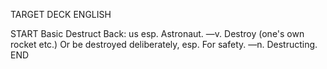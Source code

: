 TARGET DECK
ENGLISH

START
Basic
Destruct
Back: us esp. Astronaut. —v. Destroy (one's own rocket etc.) Or be destroyed deliberately, esp. For safety. —n. Destructing.
END
